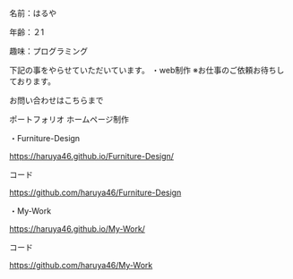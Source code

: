 名前：はるや

年齢：２1

趣味：プログラミング



下記の事をやらせていただいています。
・web制作
※お仕事のご依頼お待ちしております。

お問い合わせはこちらまで

ポートフォリオ
ホームページ制作
    
・Furniture-Design

https://haruya46.github.io/Furniture-Design/

コード

https://github.com/haruya46/Furniture-Design


・My-Work

https://haruya46.github.io/My-Work/

コード
 
 https://github.com/haruya46/My-Work

